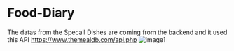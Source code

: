 # Food-Diary

The datas from the Specail Dishes are coming from the backend and it used this API https://www.themealdb.com/api.php
![image1](https://github.com/SonaSreedhar907/Food-Diary/assets/117377186/97c9fcf8-cac2-4da5-9073-44017ea91b74)
